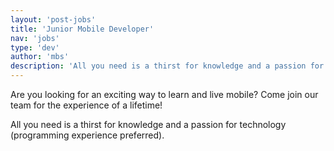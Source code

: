 ```yaml
---
layout: 'post-jobs'
title: 'Junior Mobile Developer'
nav: 'jobs'
type: 'dev'
author: 'mbs'
description: 'All you need is a thirst for knowledge and a passion for technology.'
---
```

<p>Are you looking for an exciting way to learn and live mobile? Come join our team for the experience of a lifetime!</p>
<p>All you need is a thirst for knowledge and a passion for technology (programming experience preferred).</p>